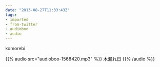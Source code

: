 ```yaml
---
date: "2013-08-27T11:33:43Z"
tags:
- imported
- from-twitter
- audioboo
- audio
---
```

komorebi

{{% audio src="audioboo-1568420.mp3" %}}
木漏れ日
{{% /audio %}}

